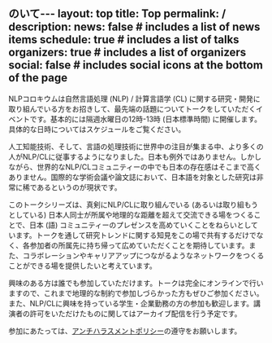 のいて---
layout: top
title: Top
permalink: /
description: 
news: false  # includes a list of news items
schedule: true  # includes a list of talks
organizers: true # includes a list of organizers
social: false  # includes social icons at the bottom of the page
---

NLPコロキウムは自然言語処理 (NLP) / 計算言語学 (CL) に関する研究・開発に取り組んでいる方をお招きして、最先端の話題についてトークをしていただくイベントです。基本的には隔週水曜日の12時-13時 (日本標準時間) に開催します。具体的な日時についてはスケジュールをご覧ください。

人工知能技術、そして、言語の処理技術に世界中の注目が集まる中、より多くの人がNLP/CLに従事するようになりました。日本も例外ではありません。しかしながら、世界的なNLP/CLコミュニティーの中でも日本の存在感はそこまで高くありません。国際的な学術会議や論文誌において、日本語を対象とした研究は非常に稀であるというのが現状です。

このトークシリーズは、真剣にNLP/CLに取り組んでいる (あるいは取り組もうとしている) 日本人同士が所属や地理的な距離を超えて交流できる場をつくることで、日本 (語) コミュニティーのプレゼンスを高めていくことをねらいとしています。トークを通して研究トレンドに関する知見をこの場で共有するだけでなく、各参加者の所属先に持ち帰って広めていただくことを期待しています。また、コラボレーションやキャリアアップにつながるようなネットワークをつくることができる場を提供したいと考えています。

興味のある方は誰でも参加していただけます。トークは完全にオンラインで行いますので、これまで地理的な制約で参加しづらかった方もぜひご参加ください。また、NLP/CLに興味を持っている学生・企業勤務の方の参加も歓迎します。講演者の許可をいただけたものに関してはアーカイブ配信を行う予定です。

参加にあたっては、[アンチハラスメントポリシー](/anti-harassment_policy/)の遵守をお願いします。
